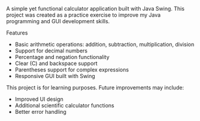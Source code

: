 A simple yet functional calculator application built with Java Swing. This project was created as a practice exercise to improve my Java programming and GUI development skills.

Features
- Basic arithmetic operations: addition, subtraction, multiplication, division
- Support for decimal numbers
- Percentage and negation functionality
- Clear (C) and backspace support
- Parentheses support for complex expressions
- Responsive GUI built with Swing

This project is for learning purposes. Future improvements may include:

- Improved UI design
- Additional scientific calculator functions
- Better error handling

